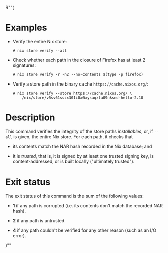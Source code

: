 R""(

# Examples

* Verify the entire Nix store:

  ```console
  # nix store verify --all
  ```

* Check whether each path in the closure of Firefox has at least 2
  signatures:

  ```console
  # nix store verify -r -n2 --no-contents $(type -p firefox)
  ```

* Verify a store path in the binary cache `https://cache.nixos.org/`:

  ```console
  # nix store verify --store https://cache.nixos.org/ \
      /nix/store/v5sv61sszx301i0x6xysaqzla09nksnd-hello-2.10
  ```

# Description

This command verifies the integrity of the store paths *installables*,
or, if `--all` is given, the entire Nix store. For each path, it
checks that

* its contents match the NAR hash recorded in the Nix database; and

* it is *trusted*, that is, it is signed by at least one trusted
  signing key, is content-addressed, or is built locally ("ultimately
  trusted").

# Exit status

The exit status of this command is the sum of the following values:

* **1** if any path is corrupted (i.e. its contents don't match the
  recorded NAR hash).

* **2** if any path is untrusted.

* **4** if any path couldn't be verified for any other reason (such as
  an I/O error).

)""
